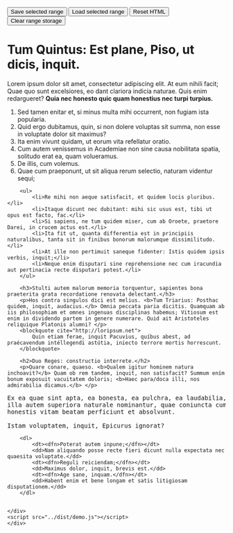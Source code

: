 <div>    <div>
        <button id="save">Save selected range</button>
        <button id="load">Load selected range</button>
        <button id="reset">Reset HTML</button>
        <button id="clear">Clear range storage</button>
    </div>
    <div id="demo">
        <h1>Tum Quintus: Est plane, Piso, ut dicis, inquit.</h1>
        <p>Lorem ipsum dolor sit amet, consectetur adipiscing elit. At eum nihili facit; Quae quo sunt excelsiores, eo dant clariora indicia naturae. Quis enim redargueret? <b>Quia nec honesto quic quam honestius nec turpi turpius.</b> </p>
        <ol>
            <li>Sed tamen enitar et, si minus multa mihi occurrent, non fugiam ista popularia.</li>
            <li>Quid ergo dubitamus, quin, si non dolere voluptas sit summa, non esse in voluptate dolor sit maximus?</li>
            <li>Ita enim vivunt quidam, ut eorum vita refellatur oratio.</li>
            <li>Cum autem venissemus in Academiae non sine causa nobilitata spatia, solitudo erat ea, quam volueramus.</li>
            <li>De illis, cum volemus.</li>
            <li>Quae cum praeponunt, ut sit aliqua rerum selectio, naturam videntur sequi;</li>
        </ol>

        <ul>
            <li>Re mihi non aeque satisfacit, et quidem locis pluribus.</li>
            <li>Itaque dicunt nec dubitant: mihi sic usus est, tibi ut opus est facto, fac.</li>
            <li>Si sapiens, ne tum quidem miser, cum ab Oroete, praetore Darei, in crucem actus est.</li>
            <li>Ita fit ut, quanta differentia est in principiis naturalibus, tanta sit in finibus bonorum malorumque dissimilitudo.</li>
            <li>At ille non pertimuit saneque fidenter: Istis quidem ipsis verbis, inquit;</li>
            <li>Neque enim disputari sine reprehensione nec cum iracundia aut pertinacia recte disputari potest.</li>
        </ul>

        <h3>Stulti autem malorum memoria torquentur, sapientes bona praeterita grata recordatione renovata delectant.</h3>
        <p>Hos contra singulos dici est melius. <b>Tum Triarius: Posthac quidem, inquit, audacius.</b> Omnia peccata paria dicitis. Quamquam ab iis philosophiam et omnes ingenuas disciplinas habemus; Vitiosum est enim in dividendo partem in genere numerare. Quid ait Aristoteles reliquique Platonis alumni? </p>
        <blockquote cite="http://loripsum.net">
            Quin etiam ferae, inquit Pacuvius, quíbus abest, ad praécavendum intéllegendi astútia, iniecto terrore mortis horrescunt.
        </blockquote>

        <h2>Duo Reges: constructio interrete.</h2>
        <p>Quare conare, quaeso. <b>Qualem igitur hominem natura inchoavit?</b> Quam ob rem tandem, inquit, non satisfacit? Summum ením bonum exposuit vacuitatem doloris; <b>Haec para/doca illi, nos admirabilia dicamus.</b> </p>
<pre>Ex ea quae sint apta, ea bonesta, ea pulchra, ea laudabilia,
illa autem superiora naturale nominantur, quae coniuncta cum
honestis vitam beatam perficiunt et absolvunt.

Istam voluptatem, inquit, Epicurus ignorat?
</pre>

        <dl>
            <dt><dfn>Poterat autem inpune;</dfn></dt>
            <dd>Nam aliquando posse recte fieri dicunt nulla expectata nec quaesita voluptate.</dd>
            <dt><dfn>Reguli reiciendam;</dfn></dt>
            <dd>Maximus dolor, inquit, brevis est.</dd>
            <dt><dfn>Age sane, inquam.</dfn></dt>
            <dd>Habent enim et bene longam et satis litigiosam disputationem.</dd>
        </dl>


    </div>
    <script src="../dist/demo.js"></script>
    </div>
